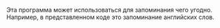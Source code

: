 Эта программа может использоваться для запоминания чего угодно. Например, в представленном коде это запоминание английских слов.
